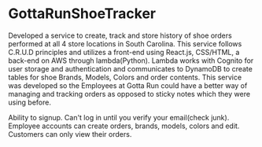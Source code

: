 # GottaRunShoeTracker

Developed a service to create, track and store history of shoe orders performed at all 4 store locations in South Carolina.
This service follows C.R.U.D principles and utilizes a front-end using React.js, CSS/HTML, a back-end on AWS through
lambda(Python). Lambda works with Cognito for user storage and authentication and communicates to DynamoDB to
create tables for shoe Brands, Models, Colors and order contents. This service was developed so the Employees at Gotta
Run could have a better way of managing and tracking orders as opposed to sticky notes which they were using before.

Ability to signup. Can't log in until you verify your email(check junk). Employee accounts can create orders, brands, models, colors and edit. Customers can only view their orders. 

